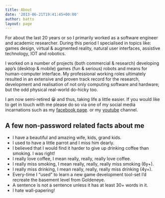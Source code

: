 ```yaml
---
title: About
date: '2013-06-21T19:41:45+00:00'
author: batts
layout: page
---
```


For about the last 20 years or so I primarily worked as a software engineer and academic researcher. During this period I specialised in topics like: games design, virtual &amp; augmented reality, natural user interfaces, assistive technology, IOT and robotics.

I worked on a number of projects (both commercial &amp; research) developing app’s (desktop &amp; mobile) games (fun &amp; serious) robots and means for human-computer interface. My professional working roles ultimately resulted in an extensive and proven track record for the research, development and realisation of not only computing software and hardware; but the odd physical real-world do-hicky too.

I am now semi-retired 😀 and thus, taking life a little easier. If you would like to get in touch with me please do so via one of my social media incarnations such as my [facebook page](http://www.facebook.com/adropinthedigitalocean "My Facebook Page"). or my [youtube](https://www.youtube.com/user/dyadica) channel.

## A few non-password related facts about me

- I have a beautiful and amazing wife, kids, grand kids.
- I used to have a little parrot and I miss him dearly.
- I believed that I would find it harder to give up drinking coffee than smoking. I was right!
- I really love coffee, I mean really, really, really love coffee.
- I really miss smoking, I mean really, really, really miss smoking (6y+).
- I really miss drinking, I mean really, really, really miss drinking (4y+).
- Every-time I “used” to learn a new game development tool-set I’d recreate the basement level from Goldeneye.
- A sentence is not a sentence unless it has at least 30+ words in it.
- I hate wall-papering!